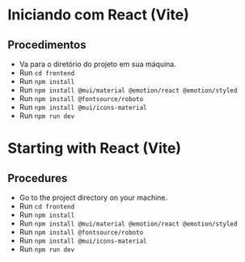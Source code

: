 # Iniciando com React (Vite)

## Procedimentos
- Va para o diretório do projeto em sua máquina.
- Run ``` cd frontend ```
- Run ``` npm install ```
- Run ``` npm install @mui/material @emotion/react @emotion/styled ```
- Run ``` npm install @fontsource/roboto ```
- Run ``` npm install @mui/icons-material ```
- Run ``` npm run dev ``` 


# Starting with React (Vite)

## Procedures
- Go to the project directory on your machine.
- Run ``` cd frontend ```
- Run ``` npm install ```
- Run ``` npm install @mui/material @emotion/react @emotion/styled ```
- Run ``` npm install @fontsource/roboto ```
- Run ``` npm install @mui/icons-material ```
- Run ``` npm run dev ```
